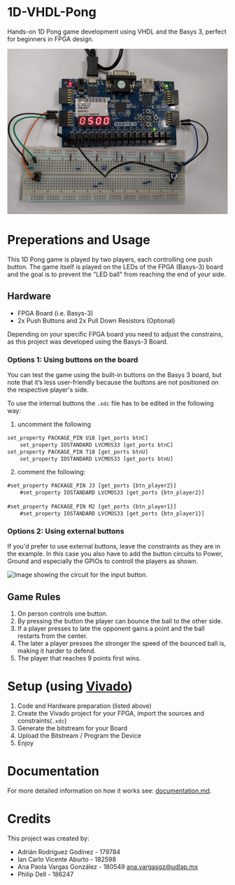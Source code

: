 # 1D-VHDL-Pong
Hands-on 1D Pong game development using VHDL and the Basys 3, perfect for beginners in FPGA design.

![An image showcaseing the Basys-3 Board with a breadboard for the buttons.](./showcase.jpg)


# Preperations and Usage 
This 1D Pong game is played by two players, each controlling one push button. The game itself is played on the LEDs of the FPGA (Basys-3) board and the goal is to prevent the "LED ball" from reaching the end of your side.

## Hardware
* FPGA Board (i.e. Basys-3)
* 2x Push Buttons and 2x Pull Down Resistors (Optional)

Depending on your specific FPGA board you need to adjust the constrains, as this project was developed using the Basys-3 Board.

### Options 1: Using buttons on the board
You can test the game using the built-in buttons on the Basys 3 board, but note that it’s less user-friendly because the buttons are not positioned on the respective player's side.  

To use the internal buttons the  `.xdc` file has to be edited in the following way:

1. uncomment the following
```
set_property PACKAGE_PIN U18 [get_ports btnC]
	set_property IOSTANDARD LVCMOS33 [get_ports btnC]
set_property PACKAGE_PIN T18 [get_ports btnU]
	set_property IOSTANDARD LVCMOS33 [get_ports btnU]	
```
2. comment the following:
```
#set_property PACKAGE_PIN J3 [get_ports {btn_player2}]
	#set_property IOSTANDARD LVCMOS33 [get_ports {btn_player2}]

#set_property PACKAGE_PIN M2 [get_ports {btn_player1}]
	#set_property IOSTANDARD LVCMOS33 [get_ports {btn_player1}]
```

### Options 2: Using external buttons

If you'd prefer to use external buttons, leave the constraints as they are in the example.
In this case you also have to add the button circuits to Power, Ground and especially the GPIOs to controll the players as shown.

![Image showing the circuit for the input button.](circuit.png)

## Game Rules
1. On person controls one button.
2. By pressing the button the player can bounce the ball to the other side.
3. If a player presses to late the opponent gains a point and the ball restarts from the center.
4. The later a player presses the stronger the speed of the bounced ball is, making it harder to defend.
5. The player that reaches 9 points first wins.

# Setup (using [Vivado](https://www.xilinx.com/support/download.html))
1. Code and Hardware preparation (listed above)
2. Create the Vivado project for your FPGA, import the sources and constraints(`.xdc`)
3. Generate the bitstream for your Board
4. Upload the Bitstream / Program the Device
5. Enjoy

# Documentation
For more detailed information on how it works see: [documentation.md](./documentation.md).

# Credits
This project was created by:
* Adrián Rodríguez Godínez - 179784
* Ian Carlo Vicente Aburto - 182598
* Ana Paola Vargas González - 180549
  ana.vargasgz@udlap.mx
* Philip Dell - 186247
